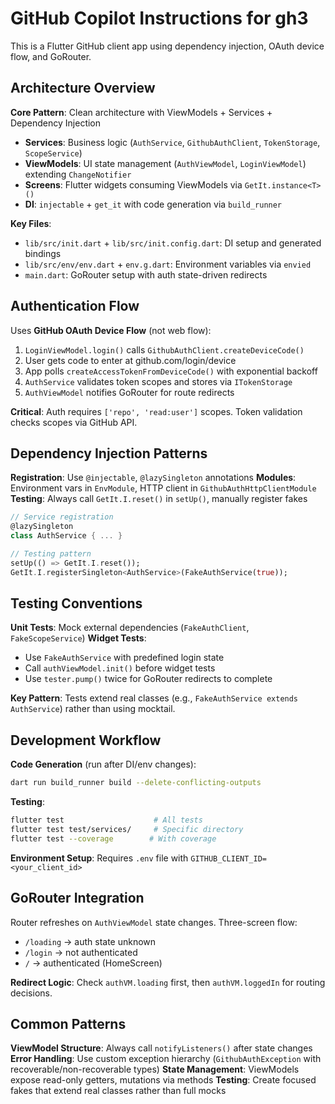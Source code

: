 # GitHub Copilot Instructions for gh3

This is a Flutter GitHub client app using dependency injection, OAuth device flow, and GoRouter.

## Architecture Overview

**Core Pattern**: Clean architecture with ViewModels + Services + Dependency Injection

- **Services**: Business logic (`AuthService`, `GithubAuthClient`, `TokenStorage`, `ScopeService`)
- **ViewModels**: UI state management (`AuthViewModel`, `LoginViewModel`) extending `ChangeNotifier`
- **Screens**: Flutter widgets consuming ViewModels via `GetIt.instance<T>()`
- **DI**: `injectable` + `get_it` with code generation via `build_runner`

**Key Files**:

- `lib/src/init.dart` + `lib/src/init.config.dart`: DI setup and generated bindings
- `lib/src/env/env.dart` + `env.g.dart`: Environment variables via `envied`
- `main.dart`: GoRouter setup with auth state-driven redirects

## Authentication Flow

Uses **GitHub OAuth Device Flow** (not web flow):

1. `LoginViewModel.login()` calls `GithubAuthClient.createDeviceCode()`
2. User gets code to enter at github.com/login/device
3. App polls `createAccessTokenFromDeviceCode()` with exponential backoff
4. `AuthService` validates token scopes and stores via `ITokenStorage`
5. `AuthViewModel` notifies GoRouter for route redirects

**Critical**: Auth requires `['repo', 'read:user']` scopes. Token validation checks scopes via GitHub API.

## Dependency Injection Patterns

**Registration**: Use `@injectable`, `@lazySingleton` annotations
**Modules**: Environment vars in `EnvModule`, HTTP client in `GithubAuthHttpClientModule`
**Testing**: Always call `GetIt.I.reset()` in `setUp()`, manually register fakes

```dart
// Service registration
@lazySingleton
class AuthService { ... }

// Testing pattern
setUp(() => GetIt.I.reset());
GetIt.I.registerSingleton<AuthService>(FakeAuthService(true));
```

## Testing Conventions

**Unit Tests**: Mock external dependencies (`FakeAuthClient`, `FakeScopeService`)
**Widget Tests**:

- Use `FakeAuthService` with predefined login state
- Call `authViewModel.init()` before widget tests
- Use `tester.pump()` twice for GoRouter redirects to complete

**Key Pattern**: Tests extend real classes (e.g., `FakeAuthService extends AuthService`) rather than using mocktail.

## Development Workflow

**Code Generation** (run after DI/env changes):

```bash
dart run build_runner build --delete-conflicting-outputs
```

**Testing**:

```bash
flutter test                    # All tests
flutter test test/services/     # Specific directory
flutter test --coverage        # With coverage
```

**Environment Setup**: Requires `.env` file with `GITHUB_CLIENT_ID=<your_client_id>`

## GoRouter Integration

Router refreshes on `AuthViewModel` state changes. Three-screen flow:

- `/loading` → auth state unknown
- `/login` → not authenticated
- `/` → authenticated (HomeScreen)

**Redirect Logic**: Check `authVM.loading` first, then `authVM.loggedIn` for routing decisions.

## Common Patterns

**ViewModel Structure**: Always call `notifyListeners()` after state changes
**Error Handling**: Use custom exception hierarchy (`GithubAuthException` with recoverable/non-recoverable types)
**State Management**: ViewModels expose read-only getters, mutations via methods
**Testing**: Create focused fakes that extend real classes rather than full mocks
